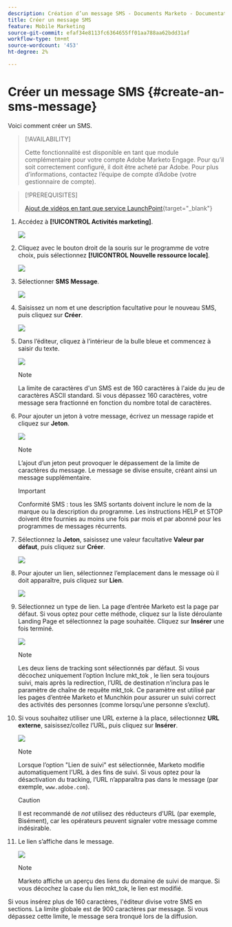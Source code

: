 ```yaml
---
description: Création d’un message SMS - Documents Marketo - Documentation du produit
title: Créer un message SMS
feature: Mobile Marketing
source-git-commit: efaf34e8113fc6364655ff01aa788aa62bdd31af
workflow-type: tm+mt
source-wordcount: '453'
ht-degree: 2%

---
```


# Créer un message SMS {#create-an-sms-message}

Voici comment créer un SMS.

>[!AVAILABILITY]
>
>Cette fonctionnalité est disponible en tant que module complémentaire pour votre compte Adobe Marketo Engage. Pour qu’il soit correctement configuré, il doit être acheté par Adobe. Pour plus d’informations, contactez l’équipe de compte d’Adobe (votre gestionnaire de compte).

>[!PREREQUISITES]
>
>[Ajout de vidéos en tant que service LaunchPoint](/help/marketo/product-docs/mobile-marketing/admin/add-vibes-as-a-launchpoint-service.md){target="_blank"}

1. Accédez à **[!UICONTROL Activités marketing]**.

   ![](assets/create-an-sms-message-1.png)

1. Cliquez avec le bouton droit de la souris sur le programme de votre choix, puis sélectionnez **[!UICONTROL Nouvelle ressource locale]**.

   ![](assets/create-an-sms-message-2.png)

1. Sélectionner **SMS Message**.

   ![](assets/create-an-sms-message-3.png)

1. Saisissez un nom et une description facultative pour le nouveau SMS, puis cliquez sur **Créer**.

   ![](assets/create-an-sms-message-4.png)

1. Dans l’éditeur, cliquez à l’intérieur de la bulle bleue et commencez à saisir du texte.

   ![](assets/create-an-sms-message-5.png)

   >[!NOTE]
   >
   >La limite de caractères d&#39;un SMS est de 160 caractères à l&#39;aide du jeu de caractères ASCII standard. Si vous dépassez 160 caractères, votre message sera fractionné en fonction du nombre total de caractères.

1. Pour ajouter un jeton à votre message, écrivez un message rapide et cliquez sur **Jeton**.

   ![](assets/create-an-sms-message-6.png)

   >[!NOTE]
   >
   >L’ajout d’un jeton peut provoquer le dépassement de la limite de caractères du message. Le message se divise ensuite, créant ainsi un message supplémentaire.

   >[!IMPORTANT]
   >
   >Conformité SMS : tous les SMS sortants doivent inclure le nom de la marque ou la description du programme. Les instructions HELP et STOP doivent être fournies au moins une fois par mois et par abonné pour les programmes de messages récurrents.

1. Sélectionnez la **Jeton**, saisissez une valeur facultative **Valeur par défaut**, puis cliquez sur **Créer**.

   ![](assets/create-an-sms-message-7.png)

1. Pour ajouter un lien, sélectionnez l’emplacement dans le message où il doit apparaître, puis cliquez sur **Lien**.

   ![](assets/create-an-sms-message-8.png)

1. Sélectionnez un type de lien. La page d’entrée Marketo est la page par défaut. Si vous optez pour cette méthode, cliquez sur la liste déroulante Landing Page et sélectionnez la page souhaitée. Cliquez sur **Insérer** une fois terminé.

   ![](assets/create-an-sms-message-9.png)

   >[!NOTE]
   >
   >Les deux liens de tracking sont sélectionnés par défaut. Si vous décochez uniquement l’option Inclure mkt_tok , le lien sera toujours suivi, mais après la redirection, l’URL de destination n’inclura pas le paramètre de chaîne de requête mkt_tok. Ce paramètre est utilisé par les pages d’entrée Marketo et Munchkin pour assurer un suivi correct des activités des personnes (comme lorsqu’une personne s’exclut).

1. Si vous souhaitez utiliser une URL externe à la place, sélectionnez **URL externe**, saisissez/collez l’URL, puis cliquez sur **Insérer**.

   ![](assets/create-an-sms-message-10.png)

   >[!NOTE]
   >
   >Lorsque l’option &quot;Lien de suivi&quot; est sélectionnée, Marketo modifie automatiquement l’URL à des fins de suivi. Si vous optez pour la désactivation du tracking, l’URL n’apparaîtra pas dans le message (par exemple, `www.adobe.com`).

   >[!CAUTION]
   >
   >Il est recommandé de _not_ utilisez des réducteurs d’URL (par exemple, Bisément), car les opérateurs peuvent signaler votre message comme indésirable.

1. Le lien s’affiche dans le message.

   ![](assets/create-an-sms-message-11.png)

   >[!NOTE]
   >
   >Marketo affiche un aperçu des liens du domaine de suivi de marque. Si vous décochez la case du lien mkt_tok, le lien est modifié.

Si vous insérez plus de 160 caractères, l&#39;éditeur divise votre SMS en sections. La limite globale est de 900 caractères par message. Si vous dépassez cette limite, le message sera tronqué lors de la diffusion.
